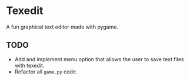 # Texedit

A fun graphical text editor made with pygame.

## TODO

- Add and implement menu option that allows the user to save text files with texedit.
- Refactor all `game.py` code.
